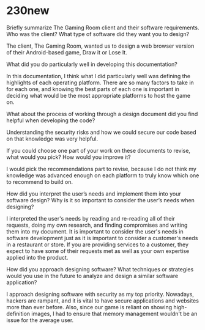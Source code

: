 # 230new

Briefly summarize The Gaming Room client and their software requirements. Who was the client? What type of software did they want you to design?

The client, The Gaming Room, wanted us to design a web browser version of their Android-based game, Draw it or Lose It. 

What did you do particularly well in developing this documentation?

In this documentation, I think what I did particularly well was defining the highlights of each operating platform. There are so many factors to take in for each one, and knowing the best parts of each one is important in deciding what would be the most appropriate platforms to host the game on.

What about the process of working through a design document did you find helpful when developing the code?

Understanding the security risks and how we could secure our code based on that knowledge was very helpful.

If you could choose one part of your work on these documents to revise, what would you pick? How would you improve it?

I would pick the recommendations part to revise, because I do not think my knowledge was advanced enough on each platform to truly know which one to recommend to build on.

How did you interpret the user’s needs and implement them into your software design? Why is it so important to consider the user’s needs when designing?

I interpreted the user's needs by reading and re-reading all of their requests, doing my own research, and finding compromises and writing them into my document. It is important to consider the user's needs in software development just as it is important to consider a customer's needs in a restaurant or store. If you are providing services to a customer, they expect to have some of their requests met as well as your own expertise applied into the product. 

How did you approach designing software? What techniques or strategies would you use in the future to analyze and design a similar software application?

I approach designing software with security as my top priority. Nowadays, hackers are rampant, and it is vital to have secure applications and websites more than ever before. Also, since our game is reliant on showing high-definition images, I had to ensure that memory management wouldn't be an issue for the average user.
